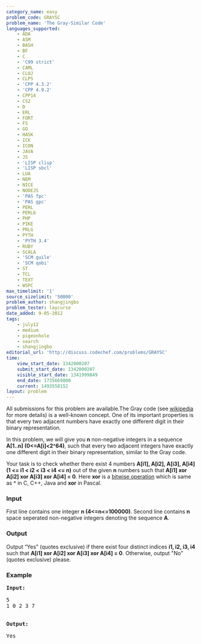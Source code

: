 ```yaml
---
category_name: easy
problem_code: GRAYSC
problem_name: 'The Gray-Similar Code'
languages_supported:
    - ADA
    - ASM
    - BASH
    - BF
    - C
    - 'C99 strict'
    - CAML
    - CLOJ
    - CLPS
    - 'CPP 4.3.2'
    - 'CPP 4.9.2'
    - CPP14
    - CS2
    - D
    - ERL
    - FORT
    - FS
    - GO
    - HASK
    - ICK
    - ICON
    - JAVA
    - JS
    - 'LISP clisp'
    - 'LISP sbcl'
    - LUA
    - NEM
    - NICE
    - NODEJS
    - 'PAS fpc'
    - 'PAS gpc'
    - PERL
    - PERL6
    - PHP
    - PIKE
    - PRLG
    - PYTH
    - 'PYTH 3.4'
    - RUBY
    - SCALA
    - 'SCM guile'
    - 'SCM qobi'
    - ST
    - TCL
    - TEXT
    - WSPC
max_timelimit: '1'
source_sizelimit: '50000'
problem_author: shangjingbo
problem_tester: laycurse
date_added: 9-05-2012
tags:
    - july12
    - medium
    - pigeonhole
    - search
    - shangjingbo
editorial_url: 'http://discuss.codechef.com/problems/GRAYSC'
time:
    view_start_date: 1342000207
    submit_start_date: 1342000207
    visible_start_date: 1341999849
    end_date: 1735669800
    current: 1493558152
layout: problem
---
```

All submissions for this problem are available.The Gray code (see [wikipedia](http://en.wikipedia.org/wiki/Gray_code) for more details) is a well-known concept. One of its important properties is that every two adjacent numbers have exactly one different digit in their binary representation.

In this problem, we will give you **n** non-negative integers in a sequence **A\[1..n\] (0<=A\[i\]<2^64)**, such that every two adjacent integers have exactly one different digit in their binary representation, similar to the Gray code.

Your task is to check whether there exist 4 numbers **A\[i1\], A\[i2\], A\[i3\], A\[i4\] (1 <= i1 < i2 < i3 < i4 <= n)** out of the given **n** numbers such that **A\[i1\] xor A\[i2\] xor A\[i3\] xor A\[i4\] = 0**. Here **xor** is a [bitwise operation](http://en.wikipedia.org/wiki/Bitwise_operation#XOR) which is same as **^** in C, C++, Java and **xor** in Pascal.

### Input

First line contains one integer **n (4<=n<=100000)**. Second line contains **n** space seperated non-negative integers denoting the sequence **A**.

### Output

Output “Yes” (quotes exclusive) if there exist four distinct indices **i1, i2, i3, i4** such that **A\[i1\] xor A\[i2\] xor A\[i3\] xor A\[i4\] = 0**. Otherwise, output "No" (quotes exclusive) please.

### Example

<pre>
<b>Input:</b>

5
1 0 2 3 7


<b>Output:</b>

Yes

</pre>